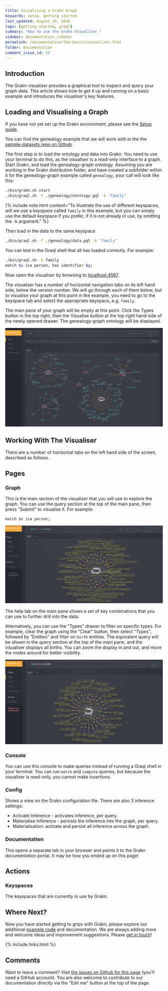```yaml
---
title: Visualising a Grakn Graph
keywords: setup, getting started
last_updated: August 10, 2016
tags: [getting-started, graql]
summary: "How to use the Grakn Visualiser."
sidebar: documentation_sidebar
permalink: /documentation/the-basics/visualiser.html
folder: documentation
comment_issue_id: 52
---
```



<!--

Show how to use the types to visualise the ontology
Click and hold on a node you can change the properties that you see
Click to see the drawer on the right

### Visualiser Colour Scheme

The colours used in the visualiser are as follows:

| Colour | Description                                   |
| ----------- | --------------------------------------------- |
| Pink     | Ontology meta-types                        |
| Blue      | Data entity                         |
| Green     | Ontology relation                       |
| Orange     | Label                        |
| Yellow     |                         |
|      |                         |

-->

## Introduction
The Grakn visualiser provides a graphical tool to inspect and query your graph data. This article shows how to get it up and running on a basic example and introduces the visualiser's key features.

## Loading and Visualising a Graph
If you have not yet set up the Grakn environment, please see the [Setup guide](../get-started/setup-guide.html).

You can find the genealogy example that we will work with in the the [sample-datasets repo on Github](https://github.com/graknlabs/sample-datasets/tree/master/genealogy-graph).

The first step is to load the ontology and data into Grakn. You need to use your terminal to do this, as the visualiser is a read-only interface to a graph. Start Grakn, and load the genealogy-graph ontology. Assuming you are working in the Grakn distribution folder, and have created a subfolder within it for the genealogy-graph example called `genealogy`, your call will look like this:

```bash
./bin/grakn.sh start
./bin/graql.sh -f ./genealogy/ontology.gql -k "family"
```

{% include note.html content="To illustrate the use of different keyspaces, will we use a keyspace called `family` in this example, but you can simply use the default keyspace if you prefer, if it is not already in use, by omitting the -k argument." %}

Then load in the data to the same keyspace

```bash
./bin/graql.sh -f ./genealogy/data.gql -k "family"
```

You can test in the Graql shell that all has loaded correctly. For example:

```bash
./bin/graql.sh -k family
match $x isa person, has identifier $y;
```

Now open the visualiser by browsing to [localhost:4567](http://localhost:4567). 

The visualiser has a number of horizontal navigation tabs on its left hand side, below the version number. We will go through each of them below, but to visualise your graph at this point in the example, you need to go to the keyspace tab and select the appropriate keyspace, e.g. `family`.

The main pane of your graph will be empty at this point. Click the Types button in the top right, then the Visualise button at the top right hand side of the newly opened drawer. The genealogy-graph ontology will be displayed.

![Genealogy Ontology](/images/genealogy-ontology.png)

## Working With The Visualiser

There are a number of horizontal tabs on the left hand side of the screen, described as follows.

## Pages

### Graph
This is the main section of the visualiser that you will use to explore the graph. You can use the query section at the top of the main pane, then press "Submit" to visualise it. For example:

```graql
match $x isa person;
```

![Person query](/images/match-$x-isa-person.png)

The help tab on the main pane shows a set of key combinations that you can use to further drill into the data.

Alternatively, you can use the "Types" drawer to filter on specific types. For example, clear the graph using the "Clear" button, then select "Types", followed by "Entities" and filter on `birth` entities. The equivalent query will be shown in the query section at the top of the main pane, and the visualiser displays all births. You can zoom the display in and out, and move the nodes around for better visibility.

![Birth query](/images/match-$x-isa-birth.png)

### Console
You can use this console to make queries instead of running a Graql shell in your terminal. You can run `match` and `compute` queries, but because the visualiser is read-only, you cannot make insertions.

### Config
Shows a view on the Grakn configuration file. There are also 3 inference settings:

* Activate Inference - activates inference, per query.
* Materialise Inference - persists the inference into the graph, per query.
* Materialisation: activate and persist all inference across the graph.

### Documentation
This opens a separate tab in your browser and points it to the Grakn documentation portal. It may be how you ended up on this page!

## Actions

### Keyspaces
The keyspaces that are currently in use by Grakn.


## Where Next?

Now you have started getting to grips with Grakn, please explore our additional [example code](../examples/examples.html) and documentation. We are always adding more and welcome ideas and improvement suggestions. Please [get in touch](https://grakn.ai/community.html)!

{% include links.html %}

## Comments
Want to leave a comment? Visit <a href="https://github.com/graknlabs/docs/issues/52" target="_blank">the issues on Github for this page</a> (you'll need a GitHub account). You are also welcome to contribute to our documentation directly via the "Edit me" button at the top of the page.